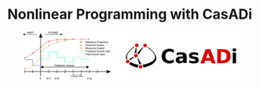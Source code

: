 # Nonlinear Programming with CasADi

<div align="center">
  <img src="./resources/logo.png" height="100">
</div>